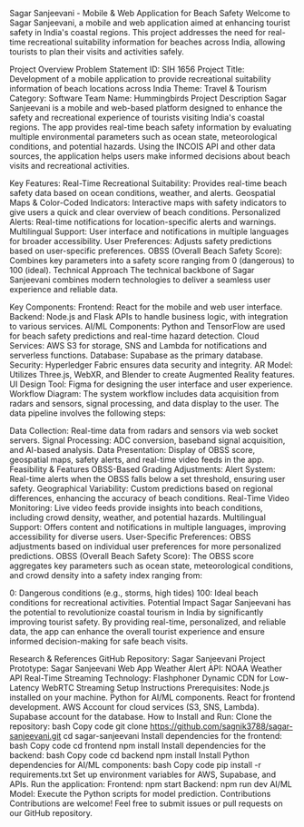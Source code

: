 Sagar Sanjeevani - Mobile & Web Application for Beach Safety
Welcome to Sagar Sanjeevani, a mobile and web application aimed at enhancing tourist safety in India's coastal regions. This project addresses the need for real-time recreational suitability information for beaches across India, allowing tourists to plan their visits and activities safely.

Project Overview
Problem Statement ID: SIH 1656
Project Title: Development of a mobile application to provide recreational suitability information of beach locations across India
Theme: Travel & Tourism
Category: Software
Team Name: Hummingbirds
Project Description
Sagar Sanjeevani is a mobile and web-based platform designed to enhance the safety and recreational experience of tourists visiting India's coastal regions. The app provides real-time beach safety information by evaluating multiple environmental parameters such as ocean state, meteorological conditions, and potential hazards. Using the INCOIS API and other data sources, the application helps users make informed decisions about beach visits and recreational activities.

Key Features:
Real-Time Recreational Suitability: Provides real-time beach safety data based on ocean conditions, weather, and alerts.
Geospatial Maps & Color-Coded Indicators: Interactive maps with safety indicators to give users a quick and clear overview of beach conditions.
Personalized Alerts: Real-time notifications for location-specific alerts and warnings.
Multilingual Support: User interface and notifications in multiple languages for broader accessibility.
User Preferences: Adjusts safety predictions based on user-specific preferences.
OBSS (Overall Beach Safety Score): Combines key parameters into a safety score ranging from 0 (dangerous) to 100 (ideal).
Technical Approach
The technical backbone of Sagar Sanjeevani combines modern technologies to deliver a seamless user experience and reliable data.

Key Components:
Frontend: React for the mobile and web user interface.
Backend: Node.js and Flask APIs to handle business logic, with integration to various services.
AI/ML Components: Python and TensorFlow are used for beach safety predictions and real-time hazard detection.
Cloud Services: AWS S3 for storage, SNS and Lambda for notifications and serverless functions.
Database: Supabase as the primary database.
Security: Hyperledger Fabric ensures data security and integrity.
AR Model: Utilizes Three.js, WebXR, and Blender to create Augmented Reality features.
UI Design Tool: Figma for designing the user interface and user experience.
Workflow Diagram:
The system workflow includes data acquisition from radars and sensors, signal processing, and data display to the user. The data pipeline involves the following steps:

Data Collection: Real-time data from radars and sensors via web socket servers.
Signal Processing: ADC conversion, baseband signal acquisition, and AI-based analysis.
Data Presentation: Display of OBSS score, geospatial maps, safety alerts, and real-time video feeds in the app.
Feasibility & Features
OBSS-Based Grading Adjustments:
Alert System: Real-time alerts when the OBSS falls below a set threshold, ensuring user safety.
Geographical Variability: Custom predictions based on regional differences, enhancing the accuracy of beach conditions.
Real-Time Video Monitoring: Live video feeds provide insights into beach conditions, including crowd density, weather, and potential hazards.
Multilingual Support: Offers content and notifications in multiple languages, improving accessibility for diverse users.
User-Specific Preferences: OBSS adjustments based on individual user preferences for more personalized predictions.
OBSS (Overall Beach Safety Score):
The OBSS score aggregates key parameters such as ocean state, meteorological conditions, and crowd density into a safety index ranging from:

0: Dangerous conditions (e.g., storms, high tides)
100: Ideal beach conditions for recreational activities.
Potential Impact
Sagar Sanjeevani has the potential to revolutionize coastal tourism in India by significantly improving tourist safety. By providing real-time, personalized, and reliable data, the app can enhance the overall tourist experience and ensure informed decision-making for safe beach visits.

Research & References
GitHub Repository: Sagar Sanjeevani Project
Prototype: Sagar Sanjeevani Web App
Weather Alert API: NOAA Weather API
Real-Time Streaming Technology: Flashphoner Dynamic CDN for Low-Latency WebRTC Streaming
Setup Instructions
Prerequisites:
Node.js installed on your machine.
Python for AI/ML components.
React for frontend development.
AWS Account for cloud services (S3, SNS, Lambda).
Supabase account for the database.
How to Install and Run:
Clone the repository:
bash
Copy code
git clone https://github.com/sagnik3788/sagar-sanjeevani.git
cd sagar-sanjeevani
Install dependencies for the frontend:
bash
Copy code
cd frontend
npm install
Install dependencies for the backend:
bash
Copy code
cd backend
npm install
Install Python dependencies for AI/ML components:
bash
Copy code
pip install -r requirements.txt
Set up environment variables for AWS, Supabase, and APIs.
Run the application:
Frontend: npm start
Backend: npm run dev
AI/ML Model: Execute the Python scripts for model prediction.
Contributions
Contributions are welcome! Feel free to submit issues or pull requests on our GitHub repository.
